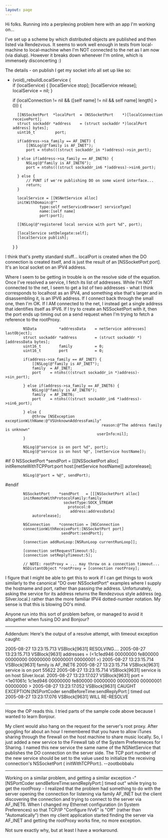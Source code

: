 ```yaml
---
layout: page
---
```


Hi folks. Running into a perplexing problem here with an app I'm working on...

I've set up a scheme by which distributed objects are published and then listed via Rendezvous. It seems to work well enough in tests from local-machine to local-machine when I'm NOT connected to the net as I am now (via dialup). However it breaks down whenever I'm online, which is immensely disconcerting :)

The details - on publish I get my socket info all set up like so:

    
- (void)_rebuildLocalService {	
	if (localService) {
		[localService stop];
		[localService release];
		localService = nil;
	}
	
	if (localConnection != nil
		&& ([self name] != nil
			&& self name] length] > 0)) {
		
		[[NSSocketPort	*localPort	= (NSSocketPort    *)[localConnection receivePort];	
		struct sockaddr	*address	= (struct sockaddr *)localPort address] bytes];
		uint16_t		 port;
		
		if(address->sa_family == AF_INET) {
			[[NSLog(@"family is AF_INET");
			port = ntohs(((struct sockaddr_in *)address)->sin_port);
			
		} else if(address->sa_family == AF_INET6) {
			NSLog(@"family is AF_INET6");
			port = ntohs(((struct sockaddr_in6 *)address)->sin6_port);
			
		} else {
			// PUNT if we're publishing DO on some wierd interface...
			return;
		}
		
		localService = [[NSNetService alloc] 
		initWithDomain:@""
				  type:self netServiceBrowser] serviceType]
				  name:[self name] 
				  port:port];

		[[NSLog(@"registered local service with port %d", port);
		
		[localService setDelegate:self];
		[localService publish];
	}
}


I think that's pretty standard stuff... localPort is created when the DO connection is created itself, and is just the result of an [NSSocketPort port]. It's an local socket on an IPV4 address.

Where I seem to be getting in trouble is on the resolve side of the equation. Once I've resolved a service, I fetch its list of addresses. While I'm NOT connected to the net, I seem to get a list of two addresses - what I think corresponds to localhost as an IPV4, and something else that's larger and in disassembling it, is an IPV6 address. If I connect back through the small one, then I'm OK. If I AM connected to the net, I instead get a single address that identifies itself as IPV6. If I try to create an NSSocketPort with it, then the port ends up timing out on a send request when I'm trying to fetch a reference to the rootProxy.

    
			NSData			*addressData	= netService addresses] lastObject];
			struct sockaddr	*address		= (struct sockaddr *)[addressData bytes];
			uint16_t		family			= 0;
			uint16_t		port			= 0;
			
			if(address->sa_family == AF_INET) {
				[[NSLog(@"family is AF_INET");
				family	= AF_INET;
				port	= ntohs(((struct sockaddr_in *)address)->sin_port);
				
			} else if(address->sa_family == AF_INET6) {
				NSLog(@"family is AF_INET6");
				family	= AF_INET6;
				port	= ntohs(((struct sockaddr_in6 *)address)->sin6_port);
				
			} else {
				@throw [NSException exceptionWithName:@"VSUnknownAddressFamily"
											   reason:@"The address family is unknown"
											 userInfo:nil];				
			}
			
			NSLog(@"service is on port %d", port);
			NSLog(@"service is on host %@", [netService hostName]);
			

#if 0
			NSSocketPort	*sendPort	= [[[NSSocketPort alloc]
				initRemoteWithTCPPort:port host:[netService hostName]]
				autorelease];
			
			NSLog(@"port = %@", sendPort);
#endif
			
			NSSocketPort    *sendPort   = [[[NSSocketPort alloc]
			initRemoteWithProtocolFamily:family 
							  socketType:SOCK_STREAM 
								protocol:0
								 address:addressData]
				autorelease];
			
			NSConnection	*connection	= [NSConnection 
			connectionWithReceivePort:[NSSocketPort port]
							 sendPort:sendPort];
			
			[connection addRunLoop:[NSRunLoop currentRunLoop]];

			[connection setRequestTimeout:5];
			[connection setReplyTimeout:5];
			
			// NOTE: rootProxy = ... may throw on a connection timeout...
			NSDistantObject	*rootProxy = [connection rootProxy];



I figure that I might be able to get this to work if I can get things to work similarly to the canonical "DO over NSSocketPort" examples where I supply the hostname and port, rather than passing the address. Unfortunately, asking the service for its address returns the Rendezvous style address (eg. Silver.local.) rather than the more familiar IPV4 dotted-number notation. My sense is that this is blowing DO's mind.

Anyone run into this sort of problem before, or managed to avoid it altogether when fusing DO and Bonjour?

----

Addendum: Here's the output of a resolve attempt, with timeout exception caught:

    
2005-08-27 13:23:15.713 VSBlock[9631] RESOLVING....
2005-08-27 13:23:15.713 VSBlock[9631] addresses = (<1c1ed946 00000000 fe800000 00000000 00000000 00000001 00000001 >)
2005-08-27 13:23:15.714 VSBlock[9631] family is AF_INET6
2005-08-27 13:23:15.714 VSBlock[9631] service is on port 55622
2005-08-27 13:23:15.714 VSBlock[9631] service is on host Silver.local.
2005-08-27 13:23:17.027 VSBlock[9631] port = <1e01061c 1c1ed946 00000000 fe800000 00000000 00000000 00000001 00000000 >
2005-08-27 13:23:17.052 VSBlock[9631] CAUGHT EXCEPTION:[NSPortCoder sendBeforeTime:sendReplyPort:] timed out
2005-08-27 13:23:17.076 VSBlock[9631] WILL RE-RESOLVE



----

Hope the OP reads this. I tried parts of the sample code above because I wanted to learn Bonjour. 

My client would also hang on the request for the server's root proxy. After googling for about an hour I remembered that you have to allow iTunes sharing through the firewall on the host machine to share music locally. So, I just added a new service to the Firewall tab of the System Prefereneces for Sharing. I named this new service the same name of the NSNetService that publishes the DO connection on the server side. The TCP port number of the new service should be set to the value used to initialize the receiving connection's NSSocketPort (    initWithTCPPort:). --zootbobbalu 

----

Working on a similar problem, and getting a similar exception -"[NSPortCoder sendBeforeTime:sendReplyPort:] timed out" while trying to get the rootProxy - I realized that the problem had something to do with the server opening the connection for listening via family AF_INET but the client discovering the connection and trying to connect to the server via AF_INET6.  When I changed my Ethernet configuration (in System Preferences) so that TCP/IP "Configure IVv6" is "Off" (rather than "Automatically") then my client application started finding the server via AF_INET and getting the rootProxy works fine, no more exception.

Not sure exactly why, but at least I have a workaround.

